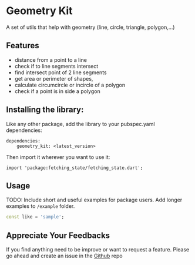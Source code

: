 # Geometry Kit

A set of utils that help with geometry (line, circle, triangle, polygon,...)

## Features

- distance from a point to a line
- check if to line segments intersect
- find intersect point of 2 line segments
- get area or perimeter of shapes,
- calculate circumcircle or incircle of a polygon
- check if a point is in side a polygon

## Installing the library:

Like any other package, add the library to your pubspec.yaml dependencies:

```
dependencies:
    geometry_kit: <latest_version>
```

Then import it wherever you want to use it:

```
import 'package:fetching_state/fetching_state.dart';
```

## Usage

TODO: Include short and useful examples for package users. Add longer examples
to `/example` folder.

```dart
const like = 'sample';
```

## Appreciate Your Feedbacks

If you find anything need to be improve or want to request a feature. Please go ahead and create an issue in the [Github](https://github.com/samderlust/fetching_state) repo

